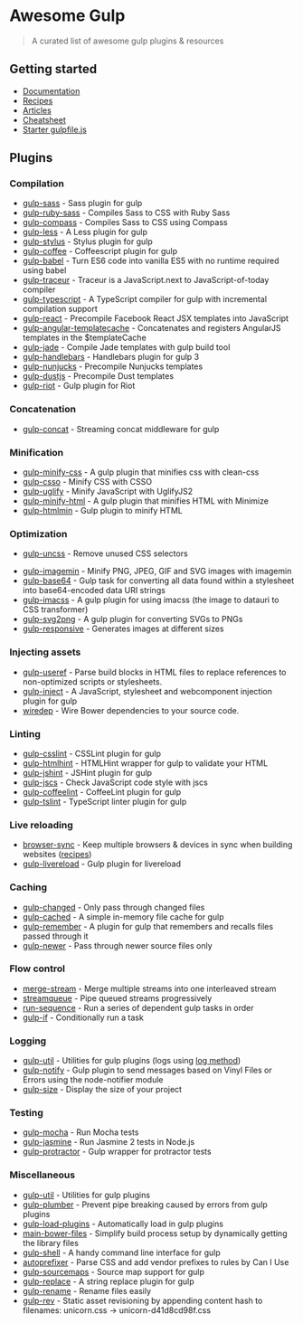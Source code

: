 # Awesome Gulp
> A curated list of awesome gulp plugins & resources

## Getting started
* [Documentation](https://github.com/gulpjs/gulp/tree/master/docs)
* [Recipes](https://github.com/gulpjs/gulp/tree/master/docs/recipes#recipes)
* [Articles](https://github.com/gulpjs/gulp/tree/master/docs#articles)
* [Cheatsheet](https://github.com/osscafe/gulp-cheatsheet)
* [Starter gulpfile.js ](https://github.com/greypants/gulp-starter)

## Plugins
### Compilation
* [gulp-sass](https://github.com/dlmanning/gulp-sass) - Sass plugin for gulp
* [gulp-ruby-sass](https://github.com/sindresorhus/gulp-ruby-sass) - Compiles Sass to CSS with Ruby Sass
* [gulp-compass](https://github.com/appleboy/gulp-compass) - Compiles Sass to CSS using Compass
* [gulp-less](https://github.com/plus3network/gulp-less) - A Less plugin for gulp
* [gulp-stylus](https://github.com/stevelacy/gulp-stylus) - Stylus plugin for gulp
* [gulp-coffee](https://github.com/wearefractal/gulp-coffee) - Coffeescript plugin for gulp
* [gulp-babel](https://github.com/babel/gulp-babel) - Turn ES6 code into vanilla ES5 with no runtime required using babel
* [gulp-traceur](https://github.com/sindresorhus/gulp-traceur) - Traceur is a JavaScript.next to JavaScript-of-today compiler
* [gulp-typescript](https://github.com/ivogabe/gulp-typescript) - A TypeScript compiler for gulp with incremental compilation support
* [gulp-react](https://github.com/sindresorhus/gulp-react) - Precompile Facebook React JSX templates into JavaScript
* [gulp-angular-templatecache](https://github.com/miickel/gulp-angular-templatecache) - Concatenates and registers AngularJS templates in the $templateCache
* [gulp-jade](https://github.com/phated/gulp-jade) - Compile Jade templates with gulp build tool
* [gulp-handlebars](https://github.com/lazd/gulp-handlebars) - Handlebars plugin for gulp 3
* [gulp-nunjucks](https://github.com/sindresorhus/gulp-nunjucks) - Precompile Nunjucks templates
* [gulp-dustjs](https://github.com/sindresorhus/gulp-dust) - Precompile Dust templates
* [gulp-riot](https://github.com/e-jigsaw/gulp-riot) - Gulp plugin for Riot

### Concatenation
* [gulp-concat](https://github.com/wearefractal/gulp-concat) - Streaming concat middleware for gulp

### Minification
* [gulp-minify-css](https://github.com/murphydanger/gulp-minify-css) - A gulp plugin that minifies css with clean-css
* [gulp-csso](https://github.com/ben-eb/gulp-csso) - Minify CSS with CSSO
* [gulp-uglify](https://github.com/terinjokes/gulp-uglify) - Minify JavaScript with UglifyJS2
* [gulp-minify-html](https://github.com/murphydanger/gulp-minify-html) - A gulp plugin that minifies HTML with Minimize
* [gulp-htmlmin](https://github.com/jonschlinkert/gulp-htmlmin) - Gulp plugin to minify HTML

### Optimization
* [gulp-uncss](https://github.com/ben-eb/gulp-uncss) - Remove unused CSS selectors
<!-- Waiting for stable gulp-purifycss version -->
<!-- * [gulp-purifycss](https://github.com/purifycss/gulp-purifycss) - removed unused CSS with the gulp build tool -->
* [gulp-imagemin](https://github.com/sindresorhus/gulp-imagemin) - Minify PNG, JPEG, GIF and SVG images with imagemin
* [gulp-base64](https://github.com/Wenqer/gulp-base64) - Gulp task for converting all data found within a stylesheet into base64-encoded data URI strings
* [gulp-imacss](https://github.com/akoenig/gulp-imacss) - A gulp plugin for using imacss (the image to datauri to CSS transformer)
* [gulp-svg2png](https://github.com/mahnunchik/gulp-responsive) - A gulp plugin for converting SVGs to PNGs
* [gulp-responsive](https://github.com/mahnunchik/gulp-responsive) - Generates images at different sizes

### Injecting assets
* [gulp-useref](https://github.com/jonkemp/gulp-useref) - Parse build blocks in HTML files to replace references to non-optimized scripts or stylesheets.
* [gulp-inject](https://github.com/klei/gulp-inject) - A JavaScript, stylesheet and webcomponent injection plugin for gulp
* [wiredep](https://github.com/taptapship/wiredep) - Wire Bower dependencies to your source code.

### Linting
* [gulp-csslint](https://www.npmjs.com/package/gulp-csslint) - CSSLint plugin for gulp
* [gulp-htmlhint](https://github.com/bezoerb/gulp-htmlhint) - HTMLHint wrapper for gulp to validate your HTML
* [gulp-jshint](https://github.com/spalger/gulp-jshint) - JSHint plugin for gulp
* [gulp-jscs](https://github.com/jscs-dev/gulp-jscs) - Check JavaScript code style with jscs
* [gulp-coffeelint](https://github.com/janraasch/gulp-coffeelint) - CoffeeLint plugin for gulp
* [gulp-tslint](https://github.com/panuhorsmalahti/gulp-tslint) - TypeScript linter plugin for gulp

### Live reloading
* [browser-sync](https://github.com/BrowserSync/browser-sync) - Keep multiple browsers & devices in sync when building websites ([recipes](https://github.com/BrowserSync/gulp-browser-sync))
* [gulp-livereload](https://github.com/vohof/gulp-livereload) - Gulp plugin for livereload

### Caching
* [gulp-changed](https://github.com/sindresorhus/gulp-changed) - Only pass through changed files
* [gulp-cached](https://github.com/wearefractal/gulp-cached) - A simple in-memory file cache for gulp
* [gulp-remember](https://github.com/ahaurw01/gulp-remember) - A plugin for gulp that remembers and recalls files passed through it
* [gulp-newer](https://github.com/tschaub/gulp-newer) - Pass through newer source files only

### Flow control
* [merge-stream](https://github.com/grncdr/merge-stream) - Merge multiple streams into one interleaved stream
* [streamqueue](https://github.com/nfroidure/StreamQueue) - Pipe queued streams progressively
* [run-sequence](https://github.com/OverZealous/run-sequence) - Run a series of dependent gulp tasks in order
* [gulp-if](https://github.com/robrich/gulp-if) - Conditionally run a task

### Logging
* [gulp-util](https://github.com/gulpjs/gulp-util) - Utilities for gulp plugins (logs using [log method](https://github.com/gulpjs/gulp-util#logmsg))
* [gulp-notify](https://github.com/mikaelbr/gulp-notify) - Gulp plugin to send messages based on Vinyl Files or Errors using the node-notifier module
* [gulp-size](https://github.com/sindresorhus/gulp-size) - Display the size of your project

### Testing
* [gulp-mocha](https://github.com/sindresorhus/gulp-mocha) - Run Mocha tests
* [gulp-jasmine](https://github.com/sindresorhus/gulp-jasmine) - Run Jasmine 2 tests in Node.js
* [gulp-protractor](https://github.com/mllrsohn/gulp-protractor) - Gulp wrapper for protractor tests

### Miscellaneous
* [gulp-util](https://github.com/gulpjs/gulp-util) - Utilities for gulp plugins
* [gulp-plumber](https://github.com/floatdrop/gulp-plumber) - Prevent pipe breaking caused by errors from gulp plugins
* [gulp-load-plugins](https://github.com/jackfranklin/gulp-load-plugins) - Automatically load in gulp plugins
* [main-bower-files](https://github.com/ck86/main-bower-files) - Simplify build process setup by dynamically getting the library files
* [gulp-shell](https://github.com/sun-zheng-an/gulp-shell) - A handy command line interface for gulp
* [autoprefixer](https://github.com/postcss/autoprefixer) - Parse CSS and add vendor prefixes to rules by Can I Use
* [gulp-sourcemaps](https://github.com/floridoo/gulp-sourcemaps) - Source map support for gulp
* [gulp-replace](https://github.com/lazd/gulp-replace) - A string replace plugin for gulp
* [gulp-rename](https://github.com/hparra/gulp-rename) - Rename files easily
* [gulp-rev](https://github.com/sindresorhus/gulp-rev) - Static asset revisioning by appending content hash to filenames: unicorn.css → unicorn-d41d8cd98f.css
